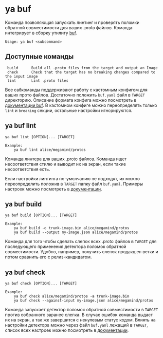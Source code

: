 # ya buf

Команда позволяющая запускать линтинг и проверять поломки обратной совместимости для ваших .proto файлов. Команда интегрирует в сборку утилиту [buf](https://buf.build/).

`Usage: ya buf <subcommand>`

## Доступные команды
```
 build      Build all .proto files from the target and output an Image
 check      Check that the target has no breaking changes compared to the input image
 lint       Lint .proto files
```

Все сабкоманды поддерживают работу с кастомным конфигом для ваших прото файлов. Достаточно положить `buf.yaml` файл в `TARGET` директорию. 
Описание формата конфига можно посмотреть в [документации buf](https://docs.buf.build/configuration). В кастомном конфиге можно переопределять только `lint` и `breaking` секции,
остальные настройки игнорируются.

## ya buf lint
```
ya buf lint [OPTION]... [TARGET]

Example:
    ya buf lint alice/megamind/protos

```

Команда линтера для ваших .proto файлов. Команда ищет несоответствия стилю и выводит их на экран, если такие несоответствия есть.

Если настройки линтинга по-умолчанию не подходят, их можно переопределить положив в `TARGET` папку файл `buf.yaml`. 
Примеры настроек можно посмотреть в [документации](https://docs.buf.build/lint-configuration).

## ya buf build
```
ya buf build [OPTION]... [TARGET]

Example:
    ya buf build -o trunk-image.bin alice/megamind/protos
    ya buf build --output my-image.json alice/megamind/protos
```
Команда для того чтобы сделать слепок всех .proto файлов в `TARGET` для последующего применения детектора поломок обратной совместимости.
Удобно, например, получить слепок продакшен ветки и потом сравнить его с релиз-кандидатом.

## ya buf check
```
ya buf check [OPTION]... [TARGET]

Example:
    ya buf check alice/megamind/protos -a trunk-image.bin
    ya buf check --against-input my-image.json alice/megamind/protos
```

Команда запускает детектор поломок обратной совместимости в `TARGET` против собранного заранее слепка. В случае ошибок команда выдаст их на экран, а так же завершится с ненулевым статус кодом. 
Влиять на настройки детектора можно через файл `buf.yaml` лежащий в `TARGET`, список всех настроек можно посмотреть в [документации](https://docs.buf.build/breaking-configuration).
